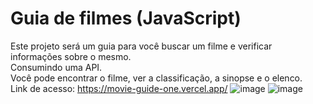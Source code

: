 # Guia de filmes (JavaScript)
Este projeto será um guia para você buscar um filme e verificar informações sobre o mesmo.<br>
Consumindo uma API.<br>
Você pode encontrar o filme, ver a classificação, a sinopse e o elenco.<br>
Link de acesso: https://movie-guide-one.vercel.app/
![image](https://user-images.githubusercontent.com/122680054/228923776-46c97fc7-0c41-472c-9ae5-d6f9802c393c.png)
![image](https://user-images.githubusercontent.com/122680054/228924891-2730b8f6-379e-40c1-ae18-01f2730a320f.png)


